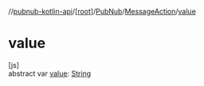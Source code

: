 //[pubnub-kotlin-api](../../../../index.md)/[[root]](../../index.md)/[PubNub](../index.md)/[MessageAction](index.md)/[value](value.md)

# value

[js]\
abstract var [value](value.md): [String](https://kotlinlang.org/api/core/kotlin-stdlib/kotlin/-string/index.html)
